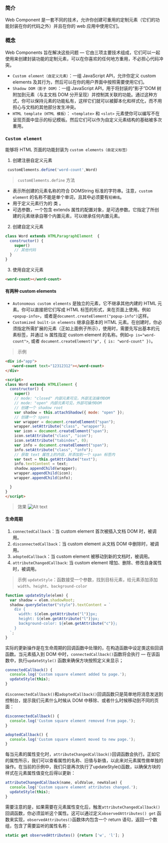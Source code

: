 ### 简介

Web Component 是一套不同的技术，允许你创建可重用的定制元素（它们的功能封装在你的代码之外）并且在你的 web 应用中使用它们。

### 概念

Web Components 旨在解决这些问题 — 它由三项主要技术组成，它们可以一起使用来创建封装功能的定制元素，可以在你喜欢的任何地方重用，不必担心代码冲突。

- `Custom element（自定义元素）`：一组 JavaScript API，允许你定义 custom elements 及其行为，然后可以在你的用户界面中按照需要使用它们。
- `Shadow DOM（影子 DOM）`：一组 JavaScript API，用于将封装的“影子”DOM 树附加到元素（与主文档 DOM 分开呈现）并控制其关联的功能。通过这种方式，你可以保持元素的功能私有，这样它们就可以被脚本化和样式化，而不用担心与文档的其他部分发生冲突。
- `HTML template（HTML 模板）`： `<template>` 和 `<slot>` 元素使你可以编写不在呈现页面中显示的标记模板。然后它们可以作为自定义元素结构的基础被多次重用。

### `Custom element`

能够将 HTML 页面的功能封装为 `custom elements（自定义标签）`

1. 创建注册自定义元素

```js
 customElements.define('word-count',Word)
```

> `customElements.define` 方法

- 表示所创建的元素名称的符合 DOMString 标准的字符串。注意，`custom element` 的名称不能是单个单词，且其中必须要有`短横线`。
- 用于定义元素行为的 类 。
- 可选参数，一个包含 extends 属性的配置对象，是可选参数。它指定了所创建的元素继承自哪个内置元素，可以继承任何内置元素。

2. 创建自定义元素

```js
class Word extends HTMLParagraphElement  {
  constructor() {
    super()
    // 其他代码
  }
}
```

3. 使用自定义元素

```html
<word-count></word-count>
```

#### 有两种 custom elements

- `Autonomous custom elements` 是独立的元素，它不继承其他内建的 HTML 元素。你可以直接把它们写成 HTML 标签的形式，来在页面上使用。例如 `<popup-info>`，或者是`document.createElement("popup-info")`这样。
- `Customized built-in elements` 继承自基本的 HTML 元素。在创建时，你必须指定所需扩展的元素（正如上面例子所示），使用时，需要先写出基本的元素标签，并通过 is 属性指定 custom element 的名称。例如`<p is="word-count">`, 或者 `document.createElement("p", { is: "word-count" })`。

> 示例

```html
<div id="app">
   <word-count text="12312312"></word-count>
</div>

<script>
class Word extends HTMLElement {
  constructor() {
    super()
    // mode: "closed" 内部元素可见，外部无法操作DOM
    // mode: "open" 内部元素可见，外部可操作DOM
    // 创建一个 shadow root
    var shadow = this.attachShadow({ mode: "open" });
    // 创建一个 spans
    var wrapper = document.createElement("span");
    wrapper.setAttribute("class", "wrapper");
    var icon = document.createElement("span");
    icon.setAttribute("class", "icon");
    icon.setAttribute("tabindex", 0);
    var info = document.createElement("span");
    info.setAttribute("class", "info");
    // 获取 text 属性上的内容，并添加到一个 span 标签内
    var text = this.getAttribute("text");
    info.textContent = text;
    shadow.appendChild(wrapper);
    wrapper.appendChild(icon);
    wrapper.appendChild(info);

  }
}
</script>
```

> 效果
![Alt text](/images/web-components.png)

#### 生命周期

1. `connectedCallback`：当 custom element 首次被插入文档 DOM 时，被调用。
2. `disconnectedCallback`：当 custom element 从文档 DOM 中删除时，被调用。
3. `adoptedCallback`：当 custom element 被移动到新的文档时，被调用。
4. `attributeChangedCallback`: 当 custom element 增加、删除、修改自身属性时，被调用。

> 示例
`updateStyle`：函数接受一个参数，找到目标元素，给元素添加添加 `width`、`height`、`background-color`

```js
function updateStyle(elem) {
  var shadow = elem.shadowRoot;
  shadow.querySelector("style").textContent = `
    div {
      width: ${elem.getAttribute("l")}px;
      height: ${elem.getAttribute("l")}px;
      background-color: ${elem.getAttribute("c")};
    }
  `;
}
```

实际的更新操作是在生命周期的回调函数中处理的，在构造函数中设定类这些回调函数。当元素插入到 DOM 中时，`connectedCallback()`函数将会执行 — 在该函数中，执行`updateStyle()` 函数来确保方块按照定义来显示；

```js
connectedCallback() {
  console.log('Custom square element added to page.');
  updateStyle(this);
}

```

`disconnectedCallback()`和`adoptedCallback()`回调函数只是简单地将消息发送到控制台，提示我们元素什么时候从 DOM 中移除、或者什么时候移动到不同的页面：

```js
disconnectedCallback() {
  console.log('Custom square element removed from page.');
}

adoptedCallback() {
  console.log('Custom square element moved to new page.');
}

```

每当元素的属性变化时，`attributeChangedCallback()`回调函数会执行。正如它的属性所示，我们可以查看属性的名称、旧值与新值，以此来对元素属性做单独的操作。在当前的示例中，我们只是再次执行了updateStyle()函数，以确保方块的样式在元素属性值变化后得以更新：

```js
attributeChangedCallback(name, oldValue, newValue) {
  console.log('Custom square element attributes changed.');
  updateStyle(this);
}
```

需要注意的是，如果需要在元素属性变化后，触发`attributeChangedCallback()`回调函数，你必须监听这个属性。这可以通过定义`observedAttributes() get` 函数来实现，`observedAttributes()`函数体内包含一个 return 语句，返回一个数组，包含了需要监听的属性名称：

```js
static get observedAttributes() {return ['w', 'l']; }
```
